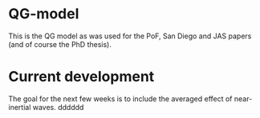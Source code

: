 # QG-model

This is the QG model as was used for the PoF, San Diego and JAS papers (and of course the PhD thesis).

# Current development

The goal for the next few weeks is to include the averaged effect of near-inertial waves. 
dddddd